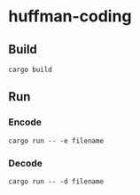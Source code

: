 # huffman-coding

## Build

`cargo build`

## Run

### Encode
`cargo run -- -e filename`

### Decode
`cargo run -- -d filename`
